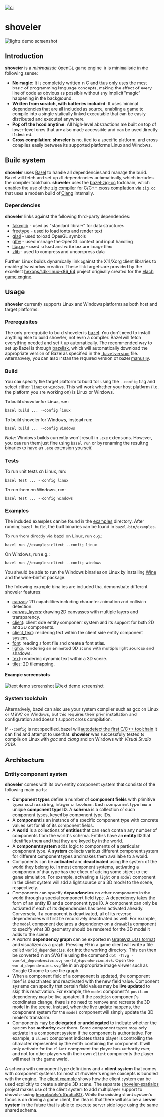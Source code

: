 [![ci](https://github.com/FabianHahn/shoveler/actions/workflows/ci.yml/badge.svg)](https://github.com/FabianHahn/shoveler/actions/workflows/ci.yml)

# shoveler

![lights demo screenshot](https://github.com/FabianHahn/shoveler-assets/raw/master/examples/lights.png)

## Introduction
**shoveler** is a _minimalistic_ OpenGL game engine.
It is minimalistic in the following sense:
 * **No magic**: It is completely written in C and thus only uses the most basic of programming language concepts, making the effect of every line of code as obvious as possible without any implicit "magic" happening in the background.
 * **Written from scratch, with batteries included**: It uses minimal dependencies that are all included as source, enabling a game to compile into a single statically linked executable that can be easily distributed and executed anywhere.
 * **Pop off the hood anytime**: All high-level abstractions are built on top of lower-level ones that are also made accessible and can be used directly if desired.
 * **Cross compilation**: **shoveler** is not tied to a specific platform, and cross compiles easily between its supported platforms Linux and Windows.

## Build system
**shoveler** uses [Bazel](https://bazel.build/) to handle all dependencies and manage the build.
Bazel will fetch and set up all dependencies automatically, which includes the compiler toolchain.
**shoveler** uses the [bazel-zig-cc](https://sr.ht/~motiejus/bazel-zig-cc/) toolchain, which enables the use of the [zig compiler](https://ziglang.org/) for [C/C++ cross compilation via `zig cc`](https://andrewkelley.me/post/zig-cc-powerful-drop-in-replacement-gcc-clang.html) that uses a modern build of [Clang](https://clang.llvm.org/) internally.

### Dependencies
**shoveler** links against the following third-party dependencies:
 * [fakeglib](https://github.com/FabianHahn/fakeglib) - used as "standard library" for data structures
 * [freetype](https://github.com/freetype/freetype) - used to load fonts and render text
 * [glad](https://github.com/Dav1dde/glad) - used to load OpenGL symbols
 * [glfw](http://www.glfw.org/) - used manage the OpenGL context and input handling
 * [libpng](https://github.com/glennrp/libpng) - used to load and write texture image files 
 * [zlib](https://github.com/madler/zlib) - used to compress and uncompress data

Further, Linux builds dynamically link against the X11/Xorg client libraries to enable glfw window creation.
These link targets are provided by the excellent [hexops/sdk-linux-x86_64](https://github.com/hexops/sdk-linux-x86_64) project originally created for the [Mach game engine](https://github.com/hexops/mach).

## Usage

**shoveler** currently supports Linux and Windows platforms as both host and target platforms.

### Prerequisites
The only prerequisite to build shoveler is [bazel](https://bazel.build/).
You don't need to install anything else to build shoveler, not even a compiler.
Bazel will fetch everything needed and set it up automatically.
The recommended way to set up Bazel is through [bazelisk](https://github.com/bazelbuild/bazelisk), which will automatically download the appropriate version of Bazel as specified in the [`.bazelversion`](.bazelversion) file.
Alternatively, you can also install the required version of bazel [manually](https://bazel.build/start).

### Build
You can specify the target platform to build for using the `--config` flag and select either `linux` or `windows`.
This will work whether your host platform (i.e. the platform you are working on) is Linux or Windows.

To build shoveler for Linux, run:
```
bazel build ... --config linux
```

To build shoveler for Windows, instead run:
```
bazel build ... --config windows
```

_Note:_ Windows builds currently won't result in `.exe` extensions. However, you can run them just fine using `bazel run` or by renaming the resulting binaries to have an `.exe` extension yourself.

### Tests

To run unit tests on Linux, run:
```
bazel test ... --config linux
```

To run them on Windows, run:
```
bazel test ... --config windows
```

### Examples
The included examples can be found in the [examples](examples/) directory.
After running `bazel build`, the built binaries can be found in `bazel-bin/examples`.

To run them directly via bazel on Linux, run e.g.:
```
bazel run //examples:client --config linux
```

On Windows, run e.g.:
```
bazel run //examples:client --config windows
```

You should be able to run the Windows binaries on Linux by installing [Wine](https://www.winehq.org/) and the wine-binfmt package.

The following example binaries are included that demonstrate different shoveler features:
 * [canvas](examples/canvas.c): 2D capabilities including character animation and collision detection.
 * [canvas_layers](examples/canvas_layers.c): drawing 2D canvasses with multiple layers and transparency.
 * [client](examples/client.c): client side entity component system and its support for both 2D and 3D components.
 * [client_text](examples/client_text.c): rendering text within the client side entity component system.
 * [font](examples/font.c): reading a font file and create a font atlas.
 * [lights](examples/lights.c): rendering an animated 3D scene with multiple light sources and shadows.
 * [text](examples/text.c): rendering dynamic text within a 3D scene.
 * [tiles](examples/tiles.c): 2D tilemapping.

#### Example screenshots
![text demo screenshot](https://github.com/FabianHahn/shoveler-assets/raw/master/examples/text.png)
![text demo screenshot](https://github.com/FabianHahn/shoveler-assets/raw/master/examples/client.png)

### System toolchain

Alternatively, bazel can also use your system compiler such as gcc on Linux or MSVC on Windows, but this requires their prior installation and configuration and doesn't support cross compilation.

If `--config` is not specified, bazel will [autodetect the first C/C++ toolchain](https://bazel.build/docs/cc-toolchain-config-reference) it can find and attempt to use that.
**shoveler** was successfully tested to compile on Linux with _gcc_ and _clang_ and on Windows with _Visual Studio 2019_.

## Architecture

### Entity component system

**shoveler** comes with its own entity component system that consists of the following main parts:
 - **Component types** define a number of **component fields** with primitive types such as string, integer or boolean. Each component type has a unique **component type ID**. A **schema** is a collection of such component types, keyed by component type IDs.
 - A **component** is an instance of a specific component type with concrete values set for all of its component fields.
 - A **world** is a collections of **entities** that can each contain any number of components from the world's schema. Entities have an **entity ID** that identifies them and that they are keyed by in the world.
 - A **component system** adds logic to components of a particular component type. A **system** collects various different component system for different component types and makes them available to a world.
 - Components can be **activated** and **deactivated** using the system of the world they belong to. In most component systems, activating a component of that type has the effect of adding some object to the game simulation. For example, activating a `light` or a `model` component in the client system will add a light source or a 3D model to the scene, respectively.
 - Components can specify **dependencies** on other components in the world through a special component field type. A dependency takes the form of an entity ID and a component type ID. A component can only be activated if each of its dependencies has been activated already. Conversely, if a component is deactivated, all of its reverse dependencies will first be recursively deactivated as well. For example, the `model` component declares a dependency on a `drawable` component to specify what 3D geometry should be rendered for the 3D model it adds to the scene.
 - A world's **dependency graph** can be exported in [GraphViz DOT format](https://www.graphviz.org/doc/info/lang.html) and visualized as a graph. Pressing F9 in a game client will write a file called `world_dependencies.dot` into the working directory. This can then be converted in an SVG file using the command `dot -Tsvg -oworld_dependencies.svg world_dependencies.dot`. Open the `world_dependencies.svg` file in an appropriate image viewer such as Google Chrome to see the graph.
 - When a component field of a component is updated, the component itself is deactivated and reactivated with the new field value. Component systems can specify that certain field values may be **live updated** to skip this reactivation. For example, the `model` component's `position` dependency may be live updated. If the `position` component's coordinates change, there is no need to remove and recreate the 3D model in the scene. Instead, when the live update happens, the component system for the `model` component will simply update the 3D model's transform.
 - Components may be **delegated** or **undelegated** to indicate whether the system has **authority** over them. Some component types may only activate in a component system if the component is authoritative. For example, a `client` component indicates that a player is controlling the character represented by the entity containing the component. It will only activate for the `client` component the player has authority over, and not for other players with their own `client` components the player will meet in the game world.

A schema with component type definitions and a **client system** that comes with component systems for most of shoveler's engine concepts is bundled with the engine.
The [client example](examples/client.c) shows how the client system can be used explicitly to create a simple 3D scene.
The separate [shoveler-spatialos](https://github.com/FabianHahn/shoveler-spatialos) project makes use of the client system to add multiplayer support to shoveler using [Improbable's SpatialOS](https://improbable.io/spatialos).
While the existing client system's focus is on driving a game client, the idea is that there will also be a **server system** in the future that is able to execute server side logic using the same shared schema.
